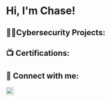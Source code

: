<h1>Hi, I'm Chase! <br/>

<h2>👨‍💻Cybersecurity Projects:</h2>


<h2>📺 Certifications:</h2>


<h2> 🤳 Connect with me:</h2>

[<img align="left" alt="ChaseHancock | LinkedIn" width="22px" src="https://cdn.jsdelivr.net/npm/simple-icons@v3/icons/linkedin.svg" />][linkedin]

[linkedin]: https://www.linkedin.com/in/chase-hancock-38634426a/

<!--
